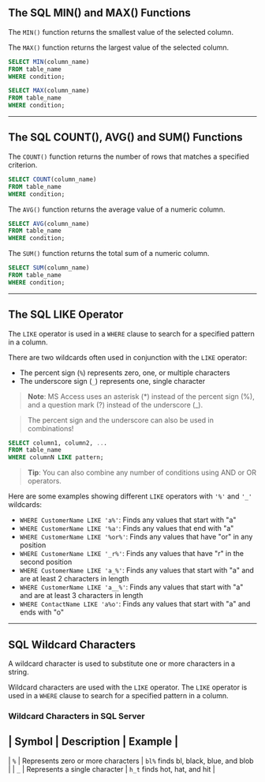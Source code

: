 ## The SQL MIN() and MAX() Functions

The `MIN()` function returns the smallest value of the selected column.

The `MAX()` function returns the largest value of the selected column.

```sql
SELECT MIN(column_name)
FROM table_name
WHERE condition;
```

```sql
SELECT MAX(column_name)
FROM table_name
WHERE condition;
```

<hr/>

## The SQL COUNT(), AVG() and SUM() Functions

The `COUNT()` function returns the number of rows that matches a specified criterion.
```sql
SELECT COUNT(column_name)
FROM table_name
WHERE condition;
```

The `AVG()` function returns the average value of a numeric column. 
```sql
SELECT AVG(column_name)
FROM table_name
WHERE condition;
```

The `SUM()` function returns the total sum of a numeric column. 
```sql
SELECT SUM(column_name)
FROM table_name
WHERE condition;
```

<hr/>

## The SQL LIKE Operator
The `LIKE` operator is used in a `WHERE` clause to search for a specified pattern in a column.

There are two wildcards often used in conjunction with the `LIKE` operator:
  - The percent sign (`%`) represents zero, one, or multiple characters
  - The underscore sign (`_`) represents one, single character


> **Note**: MS Access uses an asterisk (*) instead of the percent sign (%), and a question mark (?) instead of the underscore (_).


> The percent sign and the underscore can also be used in combinations!

```sql
SELECT column1, column2, ...
FROM table_name
WHERE columnN LIKE pattern;
```

> **Tip**: You can also combine any number of conditions using AND or OR operators.

Here are some examples showing different `LIKE` operators with `'%'` and `'_'` wildcards:
  - `WHERE CustomerName LIKE 'a%'`: Finds any values that start with "a"
  - `WHERE CustomerName LIKE '%a'`: Finds any values that end with "a"
  - `WHERE CustomerName LIKE '%or%'`: Finds any values that have "or" in any position
  - `WHERE CustomerName LIKE '_r%'`: Finds any values that have "r" in the second position
  - `WHERE CustomerName LIKE 'a_%'`: Finds any values that start with "a" and are at least 2 characters in length
  - `WHERE CustomerName LIKE 'a__%'`: Finds any values that start with "a" and are at least 3 characters in length
  - `WHERE ContactName LIKE 'a%o'`: Finds any values that start with "a" and ends with "o"


<hr/>

## SQL Wildcard Characters

A wildcard character is used to substitute one or more characters in a string.

Wildcard characters are used with the `LIKE` operator. The `LIKE` operator is used in a `WHERE` clause to search for a specified pattern in a column.

### Wildcard Characters in SQL Server

|  Symbol  |              Description              |               Example                 |
--------------------------------------------------------------------------------------------
|   `%`    |  Represents zero or more characters   | `bl%` finds bl, black, blue, and blob |
|   `_`    |    Represents a single character      |   	`h_t` finds hot, hat, and hit      |


